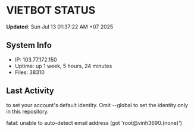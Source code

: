 # VIETBOT STATUS
**Updated**: Sun Jul 13 01:37:22 AM +07 2025

## System Info
- IP: 103.77.172.150
- Uptime: up 1 week, 5 hours, 24 minutes
- Files: 38310

## Last Activity

to set your account's default identity.
Omit --global to set the identity only in this repository.

fatal: unable to auto-detect email address (got 'root@vinh3690.(none)')
